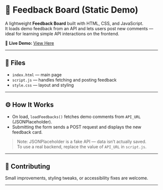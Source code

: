 # 📝 Feedback Board (Static Demo)

A lightweight **Feedback Board** built with HTML, CSS, and JavaScript.  
It loads demo feedback from an API and lets users post new comments — ideal for learning simple API interactions on the frontend.

🔗 **Live Demo:** [View Here](https://liyatony.github.io/Feedback-Board-Frontend/)

---

## 📂 Files
- `index.html` — main page  
- `script.js` — handles fetching and posting feedback  
- `style.css` — layout and styling

---

## ⚙️ How It Works
- On load, `loadFeedbacks()` fetches demo comments from `API_URL` (JSONPlaceholder).  
- Submitting the form sends a POST request and displays the new feedback card.

> Note: JSONPlaceholder is a fake API — data isn’t actually saved.  
> To use a real backend, replace the value of `API_URL` in `script.js`.

---

## 🤝 Contributing
Small improvements, styling tweaks, or accessibility fixes are welcome.

---

